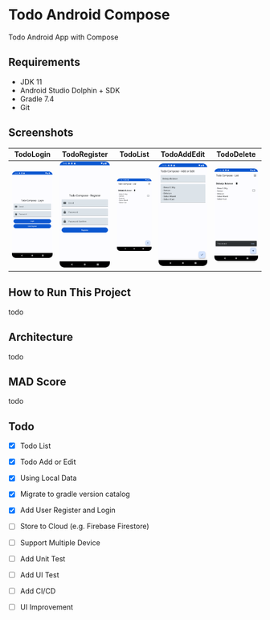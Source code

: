 # Todo Android Compose
Todo Android App with Compose

## Requirements
- JDK 11
- Android Studio Dolphin + SDK
- Gradle 7.4
- Git

## Screenshots
| TodoLogin | TodoRegister | TodoList                                         | TodoAddEdit                                            | TodoDelete                                           |
|-|-|--------------------------------------------------|--------------------------------------------------------|------------------------------------------------------|
| ![alt TodoLogin](./docs/screenshots/todologin.png) | ![alt TodoRegister](./docs/screenshots/todoregister.png) | ![alt TodoList](./docs/screenshots/todolist.png) | ![alt TodoAddEdit](./docs/screenshots/todoaddedit.png) | ![alt TodoDelete](./docs/screenshots/tododelete.png) |

## How to Run This Project
todo

## Architecture
todo

## MAD Score
todo

## Todo

- [x] Todo List
- [x] Todo Add or Edit
- [x] Using Local Data
- [x] Migrate to gradle version catalog
- [x] Add User Register and Login
- [ ] Store to Cloud (e.g. Firebase Firestore)
- [ ] Support Multiple Device
- [ ] Add Unit Test
- [ ] Add UI Test
- [ ] Add CI/CD
- [ ] UI Improvement

